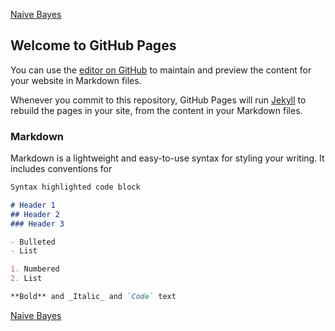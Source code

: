 <a href="https://raw.githubusercontent.com/LouisJEANPIERRE/site/master/Naive_Bayes.html">Naive Bayes</a>
## Welcome to GitHub Pages

You can use the [editor on GitHub](https://github.com/LouisJEANPIERRE/site/edit/master/README.md) to maintain and preview the content for your website in Markdown files.

Whenever you commit to this repository, GitHub Pages will run [Jekyll](https://jekyllrb.com/) to rebuild the pages in your site, from the content in your Markdown files.

### Markdown

Markdown is a lightweight and easy-to-use syntax for styling your writing. It includes conventions for

```markdown
Syntax highlighted code block

# Header 1
## Header 2
### Header 3

- Bulleted
- List

1. Numbered
2. List

**Bold** and _Italic_ and `Code` text

```

[Naive Bayes](https://raw.githubusercontent.com/LouisJEANPIERRE/site/master/Naive%20Bayes)



